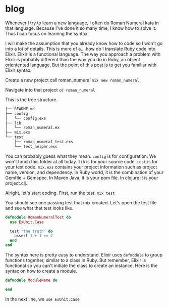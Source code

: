 blog
====
Whenever I try to learn a new language, I often do Roman Numeral kata in that language. Because I've done it so many time, I know how to solve it. Thus I can focus on learning the syntax. 

I will make the assumption that you already know how to code so I won't go into a lot of details. This is more of a....how do I translate Ruby code into Elixir. Elixir is a functional language. The way you approach a problem with Elixir is probably different than the way you do in Ruby, an object orientented language. But the point of this post is to get you familiar with Elixir syntax. 

Create a new project call roman_numeral
`mix new roman_numeral`

Navigate into that project
`cd roman_numeral`

This is the tree structure. 
```bash
├── README.md
├── config
│   └── config.exs
├── lib
│   └── roman_numeral.ex
├── mix.exs
└── test
    ├── roman_numeral_test.exs
    └── test_helper.exs
```
You can probably guess what they mean. 
`config` is for configuration. We won't touch this folder at all today.
`lib` is for your source code.
`test` is for your test code.
`mix.exs` contains your project information such as project name, version, and dependency. In Ruby world, it is the combination of your Gemfile + Gemspec. In Maven Java, it is your pom file. In clojure it is your project.clj.

Alright, let's start coding.
First, run the test.
`mix test`

You should see one passing test that mix created. Let's open the test file and see what that test looks like. 
```elixir 
defmodule RomanNumeralTest do
  use ExUnit.Case

  test "the truth" do
    assert 1 + 1 == 2
  end
end
```
The syntax here is pretty easy to understand. Elixir uses `defmodule` to group functions together, similar to a class in Ruby. But remember, Elixir is functional so you can't initiate the class to create an instance. Here is the syntax on how to create a module.
```elixir
defmodule ModuleName do

end
```
In the next line, we `use ExUnit.Case` 
